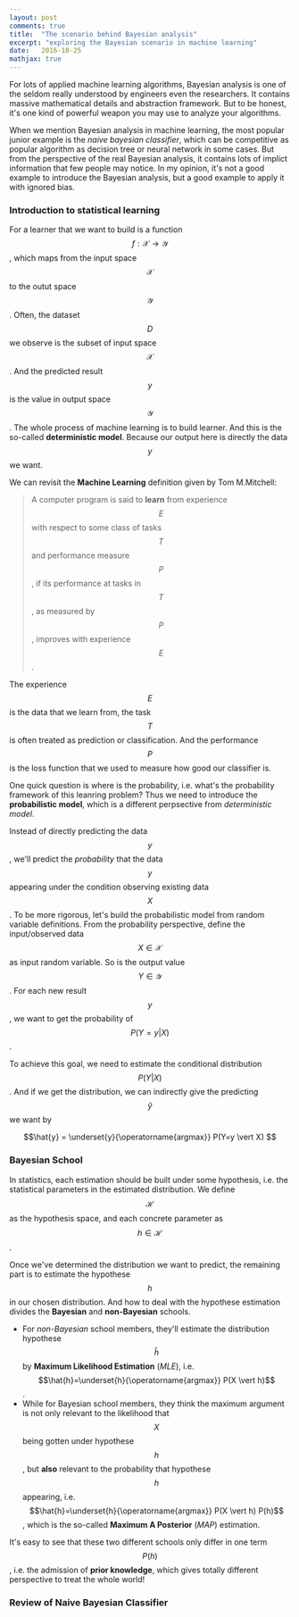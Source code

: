 ```yaml
---
layout: post
comments: true
title:  "The scenario behind Bayesian analysis"
excerpt: "exploring the Bayesian scenario in machine learning"
date:   2016-10-25
mathjax: true
---
```


For lots of applied machine learning algorithms, Bayesian analysis is one of the seldom really understood by engineers even the researchers. It contains massive mathematical details and abstraction framework. But to be honest, it's one kind of powerful weapon you may use to analyze your algorithms. 

When we mention Bayesian analysis in machine learning, the most popular junior example is the *naive bayesian classifier*, which can be competitive as popular algorithm as decision tree or neural network in some cases. But from the perspective of the real Bayesian analysis, it contains lots of implict information that few people may notice. In my opinion, it's not a good example to introduce the Bayesian analysis, but a good example to apply it with ignored bias. 

### Introduction to statistical learning

For a learner that we want to build is a function $$f: \mathcal{X} \rightarrow \mathcal{Y}$$, which maps from the input space $$\mathcal{X}$$ to the outut space $$\mathcal{Y}$$. Often, the dataset $$D$$ we observe is the subset of input space $$\mathcal{X}$$. And the predicted result $$y$$ is the value in output space $$\mathcal{Y}$$. The whole process of machine learning is to build learner. And this is the so-called **deterministic model**. Because our output here is directly the data $$y$$ we want. 

We can revisit the **Machine Learning** definition given by Tom M.Mitchell:

> A computer program is said to **learn** from experience $$E$$ with respect to some class of tasks $$T$$ and performance measure $$P$$, if its performance at tasks in $$T$$, as measured by $$P$$, improves with experience $$E$$.

The experience $$E$$ is the data that we learn from, the task $$T$$ is often treated as prediction or classification. And the performance $$P$$ is the loss function that we used to measure how good our classifier is.

One quick question is where is the probability, i.e. what's the probability framework of this leanring problem? Thus we need to introduce the **probabilistic model**, which is a different perpsective from *deterministic model*.

Instead of directly predicting the data $$y$$, we'll predict the *probability* that the data $$y$$ appearing under the condition observing existing data $$X$$. To be more rigorous, let's build the probabilistic model from random variable definitions. From the probability perspective, define the input/observed data $$X \in \mathcal{X}$$ as input random variable. So is the output value $$Y\in\mathcal{Y}$$. For each new result $$y$$, we want to get the probability of $$P(Y=y \vert X)$$.

To achieve this goal, we need to estimate the conditional distribution $$P(Y \vert X)$$. And if we get the distribution, we can indirectly give the predicting $$\hat{y}$$ we want by

$$\hat{y} = \underset{y}{\operatorname{argmax}} P(Y=y \vert X) $$

### Bayesian School

In statistics, each estimation should be built under some hypothesis, i.e. the statistical parameters in the estimated distribution. We define $$\mathcal{H}$$ as the hypothesis space, and each concrete parameter as $$h\in\mathcal{H}$$.

Once we've determined the distribution we want to predict, the remaining part is to estimate the hypothese $$h$$ in our chosen distribution. And how to deal with the hypothese estimation divides the **Bayesian** and **non-Bayesian** schools.

- For *non-Bayesian* school members, they'll estimate the distribution hypothese $$\hat{h}$$ by **Maximum Likelihood Estimation** (*MLE*), i.e. $$\hat{h}=\underset{h}{\operatorname{argmax}} P(X \vert h)$$.
- While for Bayesian school members, they think the maximum argument is not only relevant to the likelihood that $$X$$ being gotten under hypothese $$h$$, but **also** relevant to the probability that hypothese $$h$$ appearing, i.e. $$\hat{h}=\underset{h}{\operatorname{argmax}} P(X \vert h) P(h)$$, which is the so-called **Maximum A Posterior** (*MAP*) estimation.

It's easy to see that these two different schools only differ in one term $$P(h)$$, i.e. the admission of **prior knowledge**, which gives totally different perspective to treat the whole world!


### Review of Naive Bayesian Classifier



